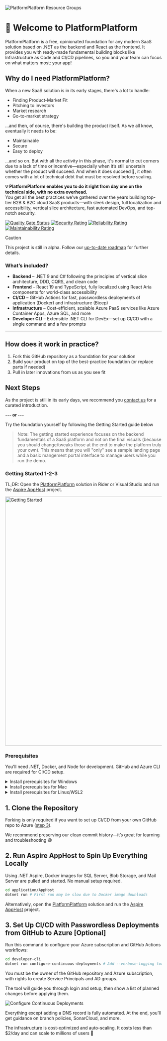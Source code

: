 ![PlatformPlatform Resource Groups](https://platformplatformgithub.blob.core.windows.net/$root/GitHubTopBanner.png)

# 👋 Welcome to PlatformPlatform

PlatformPlatform is a free, opinionated foundation for any modern SaaS solution based on .NET as the backend and React as the frontend. It provides you with ready-made fundamental building blocks like Infrastructure as Code and CI/CD pipelines, so you and your team can focus on what matters most: your app!

## Why do I need PlatformPlatform?

When a new SaaS solution is in its early stages, there's a lot to handle:

- Finding Product-Market Fit  
- Pitching to investors  
- Market research  
- Go-to-market strategy

...and then, of course, there's building the product itself. As we all know, eventually it needs to be:

- Maintainable  
- Secure  
- Easy to deploy

...and so on. But with all the activity in this phase, it's normal to cut corners due to a lack of time or incentive—especially when it’s still uncertain whether the product will succeed. And when it does succeed 🤞, it often comes with a lot of technical debt that must be resolved before scaling.

**💡 PlatformPlatform enables you to do it right from day one on the technical side, with no extra overhead.**  
You get all the best practices we’ve gathered over the years building top-tier B2B & B2C cloud SaaS products—with sleek design, full localization and accessibility, vertical slice architecture, fast automated DevOps, and top-notch security.

[![Quality Gate Status](https://sonarcloud.io/api/project_badges/measure?project=PlatformPlatform_platformplatform&metric=alert_status)](https://sonarcloud.io/summary/overall?id=PlatformPlatform_platformplatform) [![Security Rating](https://sonarcloud.io/api/project_badges/measure?project=PlatformPlatform_platformplatform&metric=security_rating)](https://sonarcloud.io/component_measures?id=PlatformPlatform_platformplatform&metric=Security) [![Reliability Rating](https://sonarcloud.io/api/project_badges/measure?project=PlatformPlatform_platformplatform&metric=reliability_rating)](https://sonarcloud.io/component_measures?id=PlatformPlatform_platformplatform&metric=Reliability) [![Maintainability Rating](https://sonarcloud.io/api/project_badges/measure?project=PlatformPlatform_platformplatform&metric=sqale_rating)](https://sonarcloud.io/component_measures?id=PlatformPlatform_platformplatform&metric=Maintainability)

> [!Caution]  
> This project is still in alpha. Follow our [up-to-date roadmap](https://github.com/orgs/PlatformPlatform/projects/2/views/2) for further details.

### What’s included?

- **Backend** – .NET 9 and C# following the principles of vertical slice architecture, DDD, CQRS, and clean code  
- **Frontend** – React 19 and TypeScript, fully localized using React Aria components for world-class accessibility  
- **CI/CD** – GitHub Actions for fast, passwordless deployments of application (Docker) and infrastructure (Bicep)  
- **Infrastructure** – Cost-efficient, scalable Azure PaaS services like Azure Container Apps, Azure SQL, and more  
- **Developer CLI** – Extensible .NET CLI for DevEx—set up CI/CD with a single command and a few prompts  

---

## How does it work in practice?

1. Fork this GitHub repository as a foundation for your solution  
2. Build your product on top of the best-practice foundation (or replace parts if needed)  
3. Pull in later innovations from us as you see fit

## Next Steps

As the project is still in its early days, we recommend you [contact us](mailto:tje@platformplatform.net) for a curated introduction.

**--- or ---**

Try the foundation yourself by following the Getting Started guide below

> Note: The getting started experience focuses on the backend fundamentals of a SaaS platform and not on the final visuals (because you should change/tweaks those at the end to make the platform truly your own). This means that you will "only" see a sample landing page and a basic mangement portal interface to manage users while you run the demo.

### Getting Started 1-2-3

TL;DR: Open the [PlatformPlatform](/application/PlatformPlatform.slnx) solution in Rider or Visual Studio and run the [Aspire AppHost](/application/AppHost/AppHost.csproj) project.

<img src="https://platformplatformgithub.blob.core.windows.net/$root/local-developer-experience.gif" alt="Getting Started" title="Developer Experience" width="800"/>

### Prerequisites

You'll need .NET, Docker, and Node for development. GitHub and Azure CLI are required for CI/CD setup.

<details>
<summary>Install prerequisites for Windows</summary>

1. Open a PowerShell terminal as Administrator and run:
   ```
   wsl --install
   ```
2. Restart your computer if prompted.  
3. Run the following to install dependencies:
   ```powershell
   @(
       "Microsoft.DotNet.SDK.9",
       "Git.Git",
       "Docker.DockerDesktop",
       "OpenJS.NodeJS",
       "Microsoft.AzureCLI",
       "GitHub.cli"
   ) | ForEach-Object { winget install --accept-package-agreements --accept-source-agreements --id $_ }
   ```
</details>

<details>
<summary>Install prerequisites for Mac</summary>

```bash
brew install --cask dotnet-sdk
brew install --cask docker
brew install git node azure-cli gh
```
</details>

<details>
<summary>Install prerequisites for Linux/WSL2</summary>

See original instructions (no changes needed) – they are correct and detailed.
</details>

</details>

## 1. Clone the Repository

Forking is only required if you want to set up CI/CD from your own GitHub repo to Azure ([step 3](#3-set-up-cicd-with-passwordless-deployments-from-github-to-azure)).

We recommend preserving our clean commit history—it’s great for learning and troubleshooting 😃

## 2. Run Aspire AppHost to Spin Up Everything Locally

Using .NET Aspire, Docker images for SQL Server, Blob Storage, and Mail Server are pulled and started. No manual setup required.

```bash
cd application/AppHost
dotnet run # First run may be slow due to Docker image downloads
```

Alternatively, open the [PlatformPlatform](/application/PlatformPlatform.slnx) solution and run the [Aspire AppHost](/application/AppHost/AppHost.csproj) project.

## 3. Set Up CI/CD with Passwordless Deployments from GitHub to Azure [Optional]

Run this command to configure your Azure subscription and GitHub Actions workflows:

```bash
cd developer-cli
dotnet run configure-continuous-deployments # Add --verbose-logging for CLI details
```

You must be the owner of the GitHub repository and Azure subscription, with rights to create Service Principals and AD groups.

The tool will guide you through login and setup, then show a list of planned changes before applying them.

![Configure Continuous Deployments](https://platformplatformgithub.blob.core.windows.net/$root/ConfigureContinuousDeployments.png)

Everything except adding a DNS record is fully automated. At the end, you’ll get guidance on branch policies, SonarCloud, and more.

The infrastructure is cost-optimized and auto-scaling. It costs less than $2/day and can scale to millions of users 🎉
